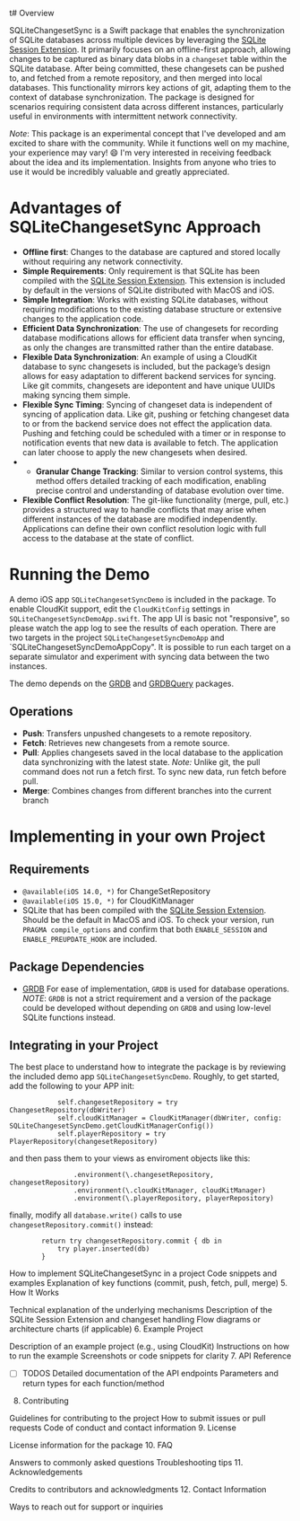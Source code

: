t# Overview

SQLiteChangesetSync is a Swift package that enables the synchronization of SQLite databases across multiple devices by leveraging the [SQLite Session Extension](https://www.sqlite.org/sessionintro.html). It primarily focuses on an offline-first approach, allowing changes to be captured as binary data blobs in a `changeset` table within the SQLite database. After being committed, these changesets can be pushed to, and fetched from a remote repository, and then merged into local databases. This functionality mirrors key actions of git, adapting them to the context of database synchronization. The package is designed for scenarios requiring consistent data across different instances, particularly useful in environments with intermittent network connectivity.

_Note_: This package is an experimental concept that I've developed and am excited to share with the community. While it functions well on my machine, your experience may vary! 😄 I'm very interested in receiving feedback about the idea and its implementation. Insights from anyone who tries to use it would be incredibly valuable and greatly appreciated.

# Advantages of SQLiteChangesetSync Approach

- **Offline first**: Changes to the database are captured and stored locally without requiring any network connectivity.
- **Simple Requirements**: Only requirement is that SQLite has been compiled with the [SQLite Session Extension](https://www.sqlite.org/sessionintro.html). This extension is included by default in the versions of SQLite distributed with MacOS and iOS.
- **Simple Integration**: Works with existing SQLite databases, without requiring modifications to the existing database structure or extensive changes to the application code.
- **Efficient Data Synchronization**: The use of changesets for recording database modifications allows for efficient data transfer when syncing, as only the changes are transmitted rather than the entire database.
- **Flexible Data Synchronization**: An example of using a CloudKit database to sync changesets is included, but the package’s design allows for easy adaptation to different backend services for syncing. Like git commits, changesets are idepontent and have unique UUIDs making syncing them simple.
- **Flexible Sync Timing**: Syncing of changeset data is independent of syncing of application data. Like git, pushing or fetching changeset data to or from the backend service does not effect the application data. Pushing and fetching could be scheduled with a timer or in response to notification events that new data is available to fetch. The application can later choose to apply the new changesets when desired.
- - **Granular Change Tracking**: Similar to version control systems, this method offers detailed tracking of each modification, enabling precise control and understanding of database evolution over time.
- **Flexible Conflict Resolution**: The git-like functionality (merge, pull, etc.) provides a structured way to handle conflicts that may arise when different instances of the database are modified independently. Applications can define their own conflict resolution logic with full access to the database at the state of conflict.

# Running the Demo

A demo iOS app `SQLiteChangesetSyncDemo` is included in the package. To enable CloudKit support, edit the `CloudKitConfig` settings in `SQLiteChangesetSyncDemoApp.swift`. The app UI is basic not "responsive", so please watch the app log to see the results of each operation. There are two targets in the project `SQLiteChangesetSyncDemoApp` and `SQLiteChangesetSyncDemoAppCopy". It is possible to run each target on a separate simulator and experiment with syncing data between the two instances.

The demo depends on the [GRDB](https://github.com/groue/GRDB.swift) and [GRDBQuery](https://github.com/groue/GRDBQuery) packages.

## Operations

- **Push**: Transfers unpushed changesets to a remote repository.
- **Fetch**: Retrieves new changesets from a remote source. 
- **Pull**: Applies changesets saved in the local database to the application data synchronizing with the latest state. _Note:_ Unlike git, the pull command does not run a fetch first. To sync new data, run fetch before pull.
- **Merge**: Combines changes from different branches into the current branch

# Implementing in your own Project

## Requirements

- `@available(iOS 14.0, *)` for ChangeSetRepository
- `@available(iOS 15.0, *)` for CloudKitManager
- SQLite that has been compiled with the [SQLite Session Extension](https://www.sqlite.org/sessionintro.html). Should be the default in MacOS and iOS. To check your version, run `PRAGMA compile_options` and confirm that both `ENABLE_SESSION` and `ENABLE_PREUPDATE_HOOK` are included.

## Package Dependencies

- [GRDB](https://github.com/groue/GRDB.swift) For ease of implementation, `GRDB` is used for database operations. _NOTE_: `GRDB` is not a strict requirement and a version of the package could be developed without depending on `GRDB` and using low-level SQLite functions instead.

## Integrating in your Project

The best place to understand how to integrate the package is by reviewing the included demo app `SQLiteChangesetSyncDemo`. Roughly, to get started, add the following to your APP init:

```
            self.changesetRepository = try ChangesetRepository(dbWriter)
            self.cloudKitManager = CloudKitManager(dbWriter, config: SQLiteChangesetSyncDemo.getCloudKitManagerConfig())
            self.playerRepository = try PlayerRepository(changesetRepository)

```

and then pass them to your views as enviroment objects like this:

```
                .environment(\.changesetRepository, changesetRepository)
                .environment(\.cloudKitManager, cloudKitManager)
                .environment(\.playerRepository, playerRepository)
```

finally, modify all `database.write()` calls to use `changesetRepository.commit()` instead:

```
        return try changesetRepository.commit { db in
            try player.inserted(db)
        }
```

How to implement SQLiteChangesetSync in a project
Code snippets and examples
Explanation of key functions (commit, push, fetch, pull, merge)
5. How It Works

Technical explanation of the underlying mechanisms
Description of the SQLite Session Extension and changeset handling
Flow diagrams or architecture charts (if applicable)
6. Example Project

Description of an example project (e.g., using CloudKit)
Instructions on how to run the example
Screenshots or code snippets for clarity
7. API Reference

- [ ] TODOS
Detailed documentation of the API endpoints
Parameters and return types for each function/method
8. Contributing

Guidelines for contributing to the project
How to submit issues or pull requests
Code of conduct and contact information
9. License

License information for the package
10. FAQ

Answers to commonly asked questions
Troubleshooting tips
11. Acknowledgements

Credits to contributors and acknowledgments
12. Contact Information

Ways to reach out for support or inquiries
